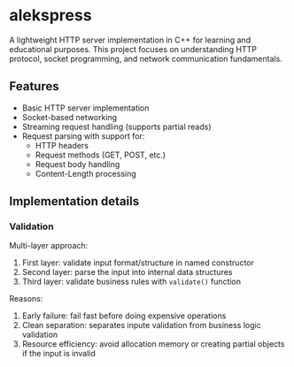# alekspress
A lightweight HTTP server implementation in C++ for learning and educational purposes. This project focuses on understanding HTTP protocol, socket programming, and network communication fundamentals.

## Features
- Basic HTTP server implementation
- Socket-based networking
- Streaming request handling (supports partial reads)
- Request parsing with support for:
  - HTTP headers
  - Request methods (GET, POST, etc.)
  - Request body handling
  - Content-Length processing

## Implementation details
### Validation
Multi-layer approach:
1. First layer: validate input format/structure in named constructor
2. Second layer: parse the input into internal data structures
3. Third layer: validate business rules with `validate()` function

Reasons:
1. Early failure: fail fast before doing expensive operations
2. Clean separation: separates inpute validation from business logic validation
3. Resource efficiency: avoid allocation memory or creating partial objects if the input is invalid